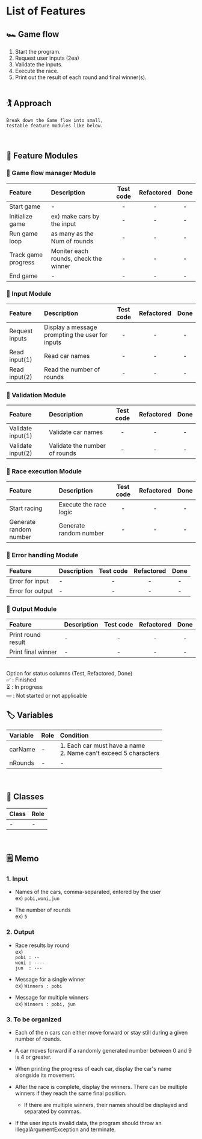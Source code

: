 # List of Features

## 🏎 Game flow
1. Start the program.
2. Request user inputs (2ea)
3. Validate the inputs.
4. Execute the race.
5. Print out the result of each round and final winner(s).
<br><br>

## 🏌️ Approach
    Break down the Game flow into small,
    testable feature modules like below.
<br>

## 👾 Feature Modules
### 🧩 Game flow manager Module
| Feature | Description | Test code | Refactored | Done |
|:---|:---|:---:|:---:|:---:|
| Start game | - | - | - | - |
| Initialize game | ex) make cars by the input | - | - | - |
| Run game loop | as many as the Num of rounds | - | - | - |
| Track game progress | Moniter each rounds, check the winner | - | - | - |
| End game | - | - | - | - |

### 🧩 Input Module
| Feature | Description | Test code | Refactored | Done |
|:---|:---|:---:|:---:|:---:|
| Request inputs | Display a message prompting the user for inputs | - | - | - |
| Read input(1) | Read car names | - | - | - |
| Read input(2) | Read the number of rounds | - | - | - |

### 🧩 Validation Module
| Feature | Description | Test code | Refactored | Done |
|:---|:---|:---:|:---:|:---:|
| Validate input(1) | Validate car names | - | - | - |
| Validate input(2) | Validate the number of rounds | - | - | - |

### 🧩 Race execution Module
| Feature | Description | Test code | Refactored | Done |
|:---|:---|:---:|:---:|:---:|
| Start racing | Execute the race logic | - | - | - |
| Generate random number | Generate random number | - | - | - |

### 🧩 Error handling Module
| Feature | Description | Test code | Refactored | Done |
|:---|:---|:---:|:---:|:---:|
| Error for input | - | - | - | - |
| Error for output | - | - | - | - |

### 🧩 Output Module
| Feature | Description | Test code | Refactored | Done |
|:---|:---|:---:|:---:|:---:|
| Print round result | - | - | - | - |
| Print final winner | - | - | - | - |

<br>
Option for status columns (Test, Refactored, Done)<br>
✅ : Finished<br>
⏳ : In progress<br>
—  : Not started or not applicable

<br>

## 🏷️ Variables
| Variable | Role | Condition |
|:---|:---|:---|
| carName | - | 1. Each car must have a name<br> 2. Name can't exceed 5 characters |
| nRounds | - | - |

<br>

## 📘 Classes
| Class | Role |
|:---|:---|
| - | - |

<br>

## 🗒 Memo
### 1. Input
- Names of the cars, comma-separated, entered by the user <br>
        ex) `pobi,woni,jun` <br>

- The number of rounds<br>
        ex) `5`

### 2. Output
- Race results by round <br>
    ex) <br>
    `pobi : --`  
    `woni : ----`  
    `jun  : ---`

- Message for a single winner <br>
    ex) `Winners : pobi`
    
- Message for multiple winners <br>
    ex) `Winners : pobi, jun`

### 3. To be organized
- Each of the n cars can either move forward or stay still during a given number of rounds.

- A car moves forward if a randomly generated number between 0 and 9 is 4 or greater.

- When printing the progress of each car, display the car's name alongside its movement.

- After the race is complete, display the winners. There can be multiple winners if they reach the same final position. <br>
    - If there are multiple winners, their names should be displayed and separated by commas.

- If the user inputs invalid data, the program should throw an IllegalArgumentException and terminate.
